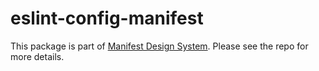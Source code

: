 # eslint-config-manifest

This package is part of [Manifest Design System](https://github.com/project44/manifest). Please see
the repo for more details.
